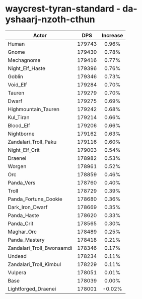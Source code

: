 # waycrest-tyran-standard - da-yshaarj-nzoth-cthun
| Actor | DPS | Increase |
|---|:---:|:---:|
|Human|179743|0.96%|
|Gnome|179430|0.78%|
|Mechagnome|179416|0.77%|
|Night_Elf_Haste|179396|0.76%|
|Goblin|179346|0.73%|
|Void_Elf|179284|0.70%|
|Tauren|179279|0.70%|
|Dwarf|179275|0.69%|
|Highmountain_Tauren|179242|0.68%|
|Kul_Tiran|179214|0.66%|
|Blood_Elf|179206|0.66%|
|Nightborne|179162|0.63%|
|Zandalari_Troll_Paku|179116|0.60%|
|Night_Elf_Crit|179003|0.54%|
|Draenei|178982|0.53%|
|Worgen|178961|0.52%|
|Orc|178859|0.46%|
|Panda_Vers|178760|0.40%|
|Troll|178729|0.39%|
|Panda_Fortune_Cookie|178680|0.36%|
|Dark_Iron_Dwarf|178669|0.35%|
|Panda_Haste|178620|0.33%|
|Panda_Crit|178565|0.30%|
|Maghar_Orc|178489|0.25%|
|Panda_Mastery|178418|0.21%|
|Zandalari_Troll_Bwonsamdi|178346|0.17%|
|Undead|178234|0.11%|
|Zandalari_Troll_Kimbul|178229|0.11%|
|Vulpera|178051|0.01%|
|Base|178039|0.00%|
|Lightforged_Draenei|178001|-0.02%|
